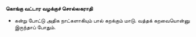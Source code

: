 **கொங்கு வட்டார வழக்குச் சொல்லகராதி**
- கன்று போட்டு அதிக நாட்களாகியும் பால் கறக்கும் மாடு. வத்தக் கறவையொன்னு இருந்தாப் போதும்.

